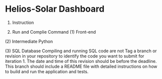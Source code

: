# Helios-Solar Dashboard

1. Instruction

2. Run and Complie Command
(1) Front-end

(2) Intermediate Python

(3) SQL Database
Compiling and running SQL code are not 
Tag a branch or revision in your repository to identify the code you want to submit for iteration 1. The date and time of this revision should be before the deadline. This branch should include a README file with detailed instructions on how to build and run the application and tests.
